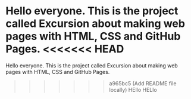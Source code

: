 Hello everyone. This is the project called Excursion about making web pages with HTML, CSS and GitHub Pages.
<<<<<<< HEAD
=======
Hello everyone. This is the project called Excursion about making web pages with HTML, CSS and GitHub Pages.
>>>>>>> a965bc5 (Add README file locally)
HEllo HELlo
